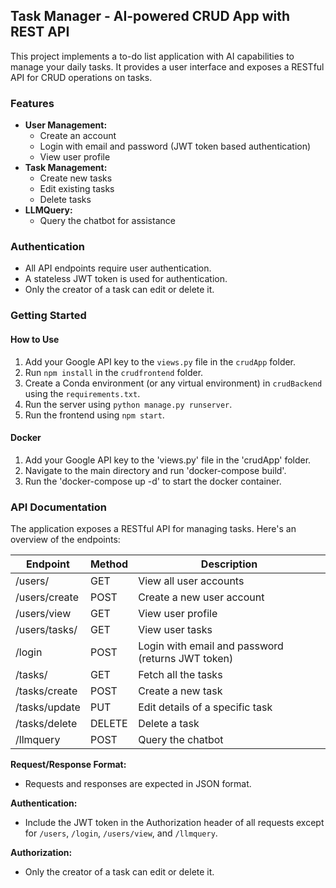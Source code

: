 ## Task Manager - AI-powered CRUD App with REST API

This project implements a to-do list application with AI capabilities to manage your daily tasks. It provides a user interface and exposes a RESTful API for CRUD operations on tasks.

### Features

* **User Management:**
    * Create an account
    * Login with email and password (JWT token based authentication)
    * View user profile
* **Task Management:**
    * Create new tasks
    * Edit existing tasks
    * Delete tasks
* **LLMQuery:**
    * Query the chatbot for assistance

### Authentication

* All API endpoints require user authentication.
* A stateless JWT token is used for authentication.
* Only the creator of a task can edit or delete it.

### Getting Started

#### How to Use

1. Add your Google API key to the `views.py` file in the `crudApp` folder.
2. Run `npm install` in the `crudfrontend` folder.
3. Create a Conda environment (or any virtual environment) in `crudBackend` using the `requirements.txt`.
4. Run the server using `python manage.py runserver`.
5. Run the frontend using `npm start`.

#### Docker

1. Add your Google API key to the 'views.py' file in the 'crudApp' folder.
2. Navigate to the main directory and run 'docker-compose build'.
3. Run the 'docker-compose up -d' to start the docker container.

### API Documentation

The application exposes a RESTful API for managing tasks. Here's an overview of the endpoints:

| Endpoint | Method | Description |
|---|---|---|
| /users/ | GET | View all user accounts |
| /users/create | POST | Create a new user account |
| /users/view | GET | View user profile |
| /users/tasks/ | GET | View user tasks |
| /login | POST | Login with email and password (returns JWT token) |
| /tasks/ | GET | Fetch all the tasks |
| /tasks/create | POST | Create a new task |
| /tasks/update | PUT | Edit details of a specific task |
| /tasks/delete | DELETE | Delete a task |
| /llmquery | POST | Query the chatbot |

**Request/Response Format:**

* Requests and responses are expected in JSON format.

**Authentication:**

* Include the JWT token in the Authorization header of all requests except for `/users`, `/login`, `/users/view`, and `/llmquery`.

**Authorization:**

* Only the creator of a task can edit or delete it.
